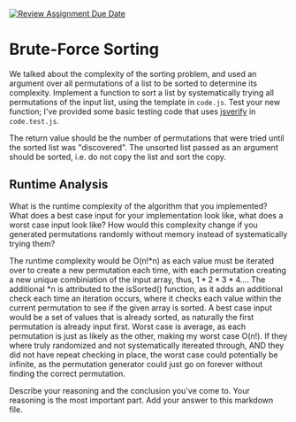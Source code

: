 [![Review Assignment Due Date](https://classroom.github.com/assets/deadline-readme-button-24ddc0f5d75046c5622901739e7c5dd533143b0c8e959d652212380cedb1ea36.svg)](https://classroom.github.com/a/7eEMzrNd)
# Brute-Force Sorting

We talked about the complexity of the sorting problem, and used an argument over
all permutations of a list to be sorted to determine its complexity. Implement
a function to sort a list by systematically trying all permutations of the input
list, using the template in `code.js`. Test your new function; I've provided
some basic testing code that uses [jsverify](https://jsverify.github.io/) in
`code.test.js`.

The return value should be the number of permutations that were tried until the
sorted list was "discovered". The unsorted list passed as an argument should be
sorted, i.e. do not copy the list and sort the copy.

## Runtime Analysis

What is the runtime complexity of the algorithm that you implemented? What does
a best case input for your implementation look like, what does a worst case
input look like? How would this complexity change if you generated permutations
randomly without memory instead of systematically trying them?

The runtime complexity would be O(n!*n) as each value must be iterated over to create a new permutation each time, with each permutation creating a new unique combiniation of the input array, thus, $1 * 2 * 3 * 4 ...$. The additional *n is attributed to the isSorted() function, as it adds an additional check each time an iteration occurs, where it checks each value within the current permutation to see if the given array is sorted. A best case input would be a set of values that is already sorted, as naturally the first permutation is already input first. Worst case is average, as each permutation is just as likely as the other, making my worst case O(n!). If they where truly randomized and not systematically itereated through, AND they did not have repeat checking in place, the worst case could potentially be infinite, as the permutation generator could just go on forever without finding the correct permutation.

Describe your reasoning and the conclusion you've come to. Your reasoning is the
most important part. Add your answer to this markdown file.
